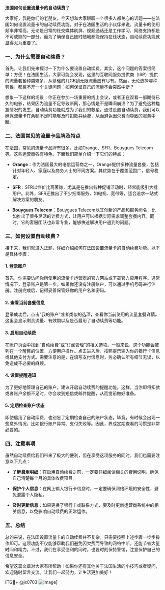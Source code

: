 **法国如何设置流量卡的自动续费？**

大家好，我是你们的老朋友，今天想和大家聊聊一个很多人都关心的话题——在法国如何设置流量卡的自动续费功能。对于在法国生活的小伙伴来说，流量卡的使用频率非常高，无论是日常的社交媒体刷屏、视频通话还是工作学习，网络支持都是不可或缺的一部分。而为了确保自己随时随地都能保持在线状态，自动续费功能就显得尤为重要了。

### 一、为什么需要自动续费？

首先，让我们先来探讨一下为什么要设置自动续费。其实，这个问题的答案很简单：方便！在法国生活，大家可能会发现，这里的互联网服务提供商（ISP）提供的流量套餐种类繁多，从基础的几GB到无限流量应有尽有。然而，无论选择哪种套餐，都离不开一个关键问题：如何保证自己的流量不会突然中断？

想象一下这样的场景：你正在参加一场重要的线上会议，或者正在观看一部期待已久的电影，结果因为流量不足导致断网，那心情是不是瞬间崩溃？为了避免这种尴尬情况的发生，自动续费功能就成为了我们的救星。通过设置自动续费，我们可以确保流量卡在余额不足时能够及时扣款并续费，从而避免因欠费而导致的服务中断。

### 二、法国常见的流量卡品牌及特点

在法国，常见的流量卡品牌有很多，比如Orange、SFR、Bouygues Telecom等。这些运营商各有特色，下面我们简单介绍一下它们的特点：

- **Orange**：作为法国最大的电信运营商之一，Orange提供多种流量套餐，包括针对年轻人、家庭以及商务人士的不同方案。其优势在于覆盖范围广，信号稳定。
  
- **SFR**：SFR以性价比高著称，尤其是在推出各种促销活动时，经常能吸引大批用户。此外，SFR还推出了不少捆绑服务，如电视、宽带等，适合追求一站式解决方案的朋友。

- **Bouygues Telecom**：Bouygues Telecom以其创新的产品和服务闻名，比如推出了很多灵活的计费方式，让用户可以根据实际需求调整套餐内容。同时，它的客服团队也非常专业，能够快速解决用户遇到的问题。

### 三、如何设置自动续费？

接下来，我们就进入正题，详细介绍如何在法国设置流量卡的自动续费功能。以下是具体步骤：

#### 1. 登录账户
首先，你需要访问你所使用的流量卡运营商的官方网站或下载官方应用程序。通常情况下，登录账户是第一步。如果你还没有注册账户，可以通过手机号码进行注册。注册完成后，记得妥善保管好你的用户名和密码。

#### 2. 查看当前套餐信息
登录成功后，点击“我的账户”或者类似的选项，查看你当前使用的流量套餐详情。这里会显示剩余流量、有效期以及是否启用了自动续费等功能。

#### 3. 启用自动续费
在账户页面中找到“自动续费”或“订阅管理”的相关选项。一般来说，这个功能会被列在一个醒目的位置，方便用户操作。点击进入后，按照提示输入你的银行卡信息或其他支付方式。需要注意的是，在填写支付信息时，务必确认所有细节无误，以免造成不必要的麻烦。

#### 4. 设置提醒通知
为了更好地管理自己的账户，建议开启自动续费的提醒功能。这样，当你即将扣款或者账户余额不足时，你会收到短信或邮件提醒，从而提前做好准备。

#### 5. 定期检查账户状态
即使启用了自动续费，也别忘了定期检查自己的账户状态。毕竟，有时候会出现一些意外情况，比如银行账户异常、支付失败等。因此，养成定期查看的习惯是非常必要的。

### 四、注意事项

虽然自动续费给我们带来了极大的便利，但在享受这项服务的同时，我们也需要注意以下几点：

- **了解费用明细**：在启用自动续费之前，一定要仔细阅读相关的费用说明，确保自己清楚每个月的具体收费项目。
  
- **保护个人信息**：在网上输入银行卡信息时，一定要确保网络环境的安全性，避免泄露个人隐私。

- **及时更新信息**：如果更换了银行卡或联系方式，要及时更新运营商系统中的相关信息，以免影响自动续费的正常运作。

### 五、总结

总的来说，在法国设置流量卡的自动续费并不复杂，只需要按照上述步骤一步步操作即可。这项功能不仅能够帮助我们避免因欠费而导致的网络中断，还能节省大量时间和精力。不过，我们在享受便利的同时，也要时刻保持警惕，注意保护自己的信息安全。

希望这篇文章对大家有所帮助！如果你还有其他关于法国生活的小技巧或者疑问，欢迎随时留言交流。让我们一起努力，让生活更加美好！

[TG💪+ @jx0703 ![Image](https://github.com/user-attachments/assets/dbca1d08-cadb-493c-b0ec-ad6f7a83f270)]
